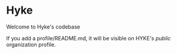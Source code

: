 # Hyke

Welcome to Hyke's codebase

If you add a profile/README.md, it will be visible on HYKE's *public* organization profile.
